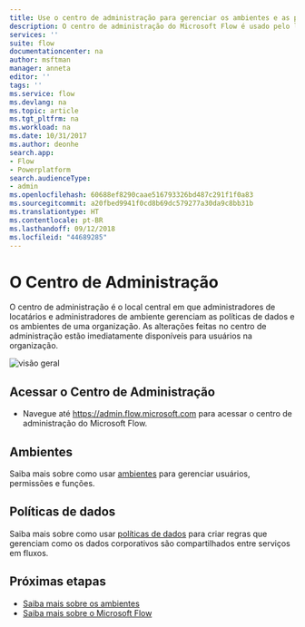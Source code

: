 ```yaml
---
title: Use o centro de administração para gerenciar os ambientes e as políticas de dados. | Microsoft Docs
description: O centro de administração do Microsoft Flow é usado pelo locatário e administradores de ambiente para gerenciar as políticas de dados e os ambientes para as implantações do Microsoft Flow.
services: ''
suite: flow
documentationcenter: na
author: msftman
manager: anneta
editor: ''
tags: ''
ms.service: flow
ms.devlang: na
ms.topic: article
ms.tgt_pltfrm: na
ms.workload: na
ms.date: 10/31/2017
ms.author: deonhe
search.app:
- Flow
- Powerplatform
search.audienceType:
- admin
ms.openlocfilehash: 60688ef8290caae516793326bd487c291f1f0a83
ms.sourcegitcommit: a20fbed9941f0cd8b69dc579277a30da9c8bb31b
ms.translationtype: HT
ms.contentlocale: pt-BR
ms.lasthandoff: 09/12/2018
ms.locfileid: "44689285"
---
```

# <a name="the-admin-center"></a>O Centro de Administração

O centro de administração é o local central em que administradores de locatários e administradores de ambiente gerenciam as políticas de dados e os ambientes de uma organização. As alterações feitas no centro de administração estão imediatamente disponíveis para usuários na organização.

![visão geral](./media/admin-center-introduction/overview.png)

## <a name="access-the-admin-center"></a>Acessar o Centro de Administração

* Navegue até https://admin.flow.microsoft.com para acessar o centro de administração do Microsoft Flow.

## <a name="environments"></a>Ambientes

Saiba mais sobre como usar [ambientes](environments-overview-admin.md) para gerenciar usuários, permissões e funções.

## <a name="data-policies"></a>Políticas de dados

Saiba mais sobre como usar [políticas de dados](prevent-data-loss.md) para criar regras que gerenciam como os dados corporativos são compartilhados entre serviços em fluxos.

## <a name="next-steps"></a>Próximas etapas

* [Saiba mais sobre os ambientes](environments-overview-admin.md)
* [Saiba mais sobre o Microsoft Flow](getting-started.md)
